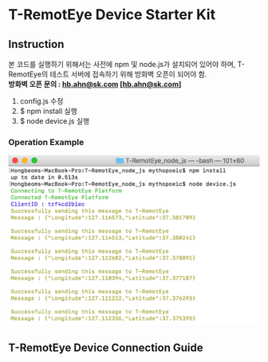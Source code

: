 # T-RemotEye Device Starter Kit

## Instruction
본 코드를 실행하기 위해서는 사전에 npm 및 node.js가 설치되어 있어야 하며, T-RemotEye의 테스트 서버에 접속하기 위해 방화벽 오픈이 되어야 함.<br>
**방화벽 오픈 문의 : hb.ahn@sk.com [hb.ahn@sk.com]**

1.  config.js 수정
2.  $ npm install 실행
3.  $ node device.js 실행

### Operation Example
![alt text](/images/ScreenShot1.png)


## T-RemotEye Device Connection Guide
